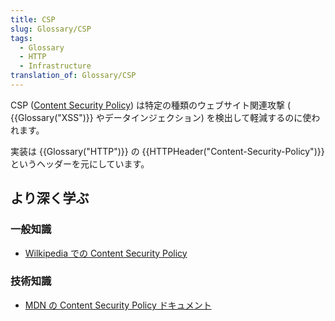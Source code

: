 ```yaml
---
title: CSP
slug: Glossary/CSP
tags:
  - Glossary
  - HTTP
  - Infrastructure
translation_of: Glossary/CSP
---
```

<p>CSP (<a href="/ja/docs/Web/HTTP/CSP">Content Security Policy</a>) は特定の種類のウェブサイト関連攻撃 ( {{Glossary("XSS")}} やデータインジェクション) を検出して軽減するのに使われます。</p>

<p>実装は {{Glossary("HTTP")}} の {{HTTPHeader("Content-Security-Policy")}} というヘッダーを元にしています。</p>

<h2 id="Learn_more" name="Learn_more">より深く学ぶ</h2>

<h3 id="General_knowledge" name="General_knowledge">一般知識</h3>

<ul>
 <li><a href="https://en.wikipedia.org/wiki/Content_Security_Policy">Wilkipedia での Content Security Policy</a></li>
</ul>

<h3 id="Technical_knowledge" name="Technical_knowledge">技術知識</h3>

<ul>
 <li><a href="/ja/docs/Web/HTTP/CSP">MDN の Content Security Policy ドキュメント</a></li>
</ul>
